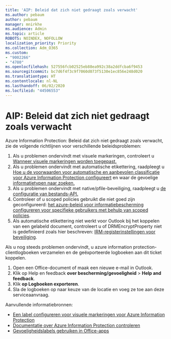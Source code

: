 ```yaml
---
title: 'AIP: Beleid dat zich niet gedraagt zoals verwacht'
ms.author: pebaum
author: pebaum
manager: mnirkhe
ms.audience: Admin
ms.topic: article
ROBOTS: NOINDEX, NOFOLLOW
localization_priority: Priority
ms.collection: Adm_O365
ms.custom:
- "9002266"
- "4780"
ms.openlocfilehash: 527556fcb02525eb88ea992c38a2ddfcba6f9453
ms.sourcegitcommit: bc7d6f4f3c9f7060d073f5130e1ec856e248d020
ms.translationtype: HT
ms.contentlocale: nl-NL
ms.lasthandoff: 06/02/2020
ms.locfileid: "44506553"
---
```

# <a name="aip-policies-not-behaving-as-expected"></a>AIP: Beleid dat zich niet gedraagt zoals verwacht

Azure Information Protection: Beleid dat zich niet gedraagt zoals verwacht, zie de volgende richtlijnen voor verschillende beleidsproblemen:

1. Als u problemen ondervindt met visuele markeringen, controleert u [Wanneer visuele markeringen worden toegepast.](https://docs.microsoft.com/azure/information-protection/configure-policy-markings#when-visual-markings-are-applied)
2. Als u problemen ondervindt met automatische etikettering, raadpleegt u [Hoe u de voorwaarden voor automatische en aanbevolen classificatie voor Azure Information Protection configureert](https://docs.microsoft.com/azure/information-protection/configure-policy-classification) en waar de gevoelige [informatietypen naar zoeken.](https://docs.microsoft.com/microsoft-365/compliance/sensitive-information-type-entity-definitions)
3. Als u problemen ondervindt met native/pfile-beveiliging, raadpleegt u [de configuratie van bestands-API.](https://docs.microsoft.com/azure/information-protection/develop/file-api-configuration)
4. Controleer of u scoped policies gebruikt die niet goed zijn geconfigureerd: [het azure-beleid voor informatiebescherming configureren voor specifieke gebruikers met behulp van scoped policies](https://docs.microsoft.com/azure/information-protection/configure-policy-scope).
5. Als automatische etikettering niet werkt voor Outlook bij het koppelen van een gelabeld document, controleert u of DRMEncryptProperty niet is gedefinieerd zoals hier beschreven: [IRM-registerinstellingen voor beveiliging](https://docs.microsoft.com/deployoffice/security/protect-sensitive-messages-and-documents-by-using-irm-in-office#office-2016-irm-registry-key-options).

Als u nog steeds problemen ondervindt, u azure information protection-clientlogboeken verzamelen en de geëxporteerde logboeken aan dit ticket koppelen.

1. Open een Office-document of maak een nieuwe e-mail in Outlook.
2. Klik op Help en feedback **over bescherming/gevoeligheid**  >  **Help and feedback**.
3. Klik **op Logboeken exporteren**.
4. Sla de logboeken op naar keuze van de locatie en voeg ze toe aan deze serviceaanvraag.

Aanvullende informatiebronnen:

- [Een label configureren voor visuele markeringen voor Azure Information Protection](https://docs.microsoft.com/azure/information-protection/configure-policy-markings)
- [Documentatie over Azure Information Protection controleren](https://docs.microsoft.com/azure/information-protection/what-is-information-protection)
- [Gevoeligheidslabels gebruiken in Office-apps](https://docs.microsoft.com/microsoft-365/compliance/sensitivity-labels-office-apps)


